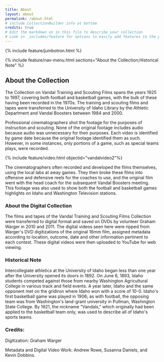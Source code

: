 ```yaml
---
title: About
layout: about
permalink: /about.html
# include CollectionBuilder info at bottom
credits: true
# Edit the markdown on in this file to describe your collection
# Look in _includes/feature for options to easily add features to the page
---
```


{% include feature/jumbotron.html %} 

{% include feature/nav-menu.html sections="About the Collection;Historical Note" %} 

## About the Collection

The Collection on Vandal Training and Scouting Films spans the years 1925 to 1997, covering both football and basketball games, with the bulk of these having been recorded in the 1970s. The training and scouting films and tapes were transferred to the University of Idaho Library by the Athletic Department and Vandal Boosters between 1984 and 2000.

Professional cinematographers shot the footage for the purposes of instruction and scouting. None of the original footage includes audio because audio was unnecessary for their purposes. Each video is identified by game date because the original footage identified them as such. However, in some instances, only portions of a game, such as special teams plays, were recorded.

{% include feature/video.html objectid="vandalvideo2"%}

The cinematographers often recorded and developed the films themselves, using the local labs at away games. They then broke these films into offensive and defensive reels for the coaches to use, and the original film went with the head coach for the subsequent Vandal Boosters meeting. This footage was also used to show both the football and basketball games highlights on Idaho and Washington Television stations.

### About the Digital Collection

The films and tapes of the Vandal Training and Scouting Films Collection were transferred to digital format and saved on DVDs by volunteer Graham Warger in 2010 and 2011. The digital videos seen here were ripped from Warger's DVD digitizations of the original 16mm film, assigned metadata according to location, outcome, date and other information pertinent to each contest. These digital videos were then uploaded to YouTube for web viewing.

### Historical Note

Intercollegiate athletics at the University of Idaho began less than one year after the University opened its doors in 1892. On June 6, 1893, Idaho students competed against those from nearby Washington Agricultural College in various track and field events. A year later, Idaho and the same opponent met on the gridiron where Idaho won with a score of 10-0. Idaho's first basketball game was played in 1906; as with football, the opposing team was from Washington's land-grant university in Pullman, Washington State College. By 1921, the nickname "Vandals," which originally had been applied to the basketball team only, was used to describe all of Idaho's sports teams. 

### Credits:

Digitization: Graham Warger

Metadata and Digital Video Work: Andrew Rowe, Susanna Daniels, and Kevin Dobbins.


<div class="clearfix"></div>
